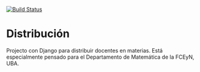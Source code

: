 [![Build Status](https://travis-ci.org//matiasg/distribucion.svg)](https://travis-ci.org/matiasg/distribucion)

Distribución
============

Projecto con Django para distribuir docentes en materias.
Está especialmente pensado para el Departamento de Matemática
de la FCEyN, UBA.
